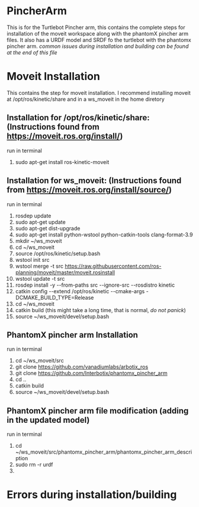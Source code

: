 # PincherArm
This is for the Turtlebot Pincher arm, this contains the complete steps for installation of the moveit workspace along with the phantomX pincher arm files. It also has a URDF model and SRDF fo the turtlebot with the phantomx pincher arm.  *common issues during installation and building can be found at the end of this file*


# Moveit Installation 
This contains the step for moveit installation. 
I recommend installing moveit at /opt/ros/kinetic/share and in a ws_moveit in the home diretory 

## Installation for /opt/ros/kinetic/share: (Instructions found from https://moveit.ros.org/install/) 
run in terminal 
1. sudo apt-get install ros-kinetic-moveit 

## Installation for ws_moveit:  (Instructions found from https://moveit.ros.org/install/source/) 
run in terminal 
1. rosdep update
2. sudo apt-get update 
3. sudo apt-get dist-upgrade 
4. sudo apt-get install python-wstool python-catkin-tools clang-format-3.9
5. mkdir ~/ws_moveit
6. cd ~/ws_moveit 
7. source /opt/ros/kinetic/setup.bash
8. wstool init src 
9. wstool merge -t src https://raw.githubusercontent.com/ros-planning/moveit/master/moveit.rosinstall
10. wstool update -t src
11. rosdep install -y --from-paths src --ignore-src --rosdistro kinetic
12. catkin config --extend /opt/ros/kinetic --cmake-args -DCMAKE_BUILD_TYPE=Release
13. cd ~/ws_moveit
14. catkin build   (this might take a long time, that is normal, *do not panick*) 
15. source ~/ws_moveit/devel/setup.bash

## PhantomX pincher arm Installation
run in terminal 
1. cd ~/ws_moveit/src
2. git clone https://github.com/vanadiumlabs/arbotix_ros
3. git clone https://github.com/Interbotix/phantomx_pincher_arm
4. cd ..
5. catkin build
6. source ~/ws_moveit/devel/setup.bash

## PhantomX pincher arm file modification (adding in the updated model)
run in terminal 
1. cd ~/ws_moveit/src/phantomx_pincher_arm/phantomx_pincher_arm_description
2. sudo rm -r urdf
3. 
# Errors during installation/building 
